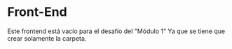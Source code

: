 # Front-End
Este frontend está vacío para el desafío del "Módulo 1"
Ya que se tiene que crear solamente la carpeta.
